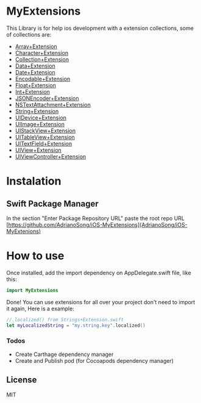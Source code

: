 # MyExtensions
This Library is for help ios development with a extension collections, some of collections are:

* [Array+Extension](https://github.com/AdrianoSong/iOS-MyExtensions/blob/master/Sources/MyExtensions/Array%2BExtension.swift)
* [Character+Extension](https://github.com/AdrianoSong/iOS-MyExtensions/blob/master/Sources/MyExtensions/Character%2BExtension.swift)
* [Collection+Extension](https://github.com/AdrianoSong/iOS-MyExtensions/blob/master/Sources/MyExtensions/Collection%2BExtension.swift)
* [Data+Extension](https://github.com/AdrianoSong/iOS-MyExtensions/blob/master/Sources/MyExtensions/Data%2BExtension.swift)
* [Date+Extension](https://github.com/AdrianoSong/iOS-MyExtensions/blob/master/Sources/MyExtensions/Date%2BExtension.swift)
* [Encodable+Extension](https://github.com/AdrianoSong/iOS-MyExtensions/blob/master/Sources/MyExtensions/Encodable%2BExtension.swift)
* [Float+Extension](https://github.com/AdrianoSong/iOS-MyExtensions/blob/master/Sources/MyExtensions/Float%2BExtension.swift)
* [Int+Extension](https://github.com/AdrianoSong/iOS-MyExtensions/blob/master/Sources/MyExtensions/Int%2BExtension.swift)
* [JSONEncoder+Extension](https://github.com/AdrianoSong/iOS-MyExtensions/blob/master/Sources/MyExtensions/JSONEncoder%2BExtension.swift)
* [NSTextAttachment+Extension](https://github.com/AdrianoSong/iOS-MyExtensions/blob/master/Sources/MyExtensions/NSTextAttachment%2BExtension.swift)
* [String+Extension](https://github.com/AdrianoSong/iOS-MyExtensions/blob/master/Sources/MyExtensions/String%2BExtension.swift)
* [UIDevice+Extension](https://github.com/AdrianoSong/iOS-MyExtensions/blob/master/Sources/MyExtensions/UIDevice%2BExtension.swift)
* [UIImage+Extension](https://github.com/AdrianoSong/iOS-MyExtensions/blob/master/Sources/MyExtensions/UIImage%2BExtension.swift)
* [UIStackView+Extension](https://github.com/AdrianoSong/iOS-MyExtensions/blob/master/Sources/MyExtensions/UIStackView%2BExtension.swift)
* [UITableView+Extension](https://github.com/AdrianoSong/iOS-MyExtensions/blob/master/Sources/MyExtensions/UITableView%2BExtension.swift)
* [UITextField+Extension](https://github.com/AdrianoSong/iOS-MyExtensions/blob/master/Sources/MyExtensions/UITextField%2BExtension.swift)
* [UIView+Extension](https://github.com/AdrianoSong/iOS-MyExtensions/blob/master/Sources/MyExtensions/UIView%2BExtension.swift)
* [UIViewController+Extension](https://github.com/AdrianoSong/iOS-MyExtensions/blob/master/Sources/MyExtensions/UIViewController%2BExtension.swift)

# Instalation

## Swift Package Manager
In the section "Enter Package Repository URL" paste the root repo URL [https://github.com/AdrianoSong/iOS-MyExtensions](AdrianoSong/iOS-MyExtenions)

# How to use
Once installed, add the import dependency on AppDelegate.swift file, like this:
```swift
import MyExtensions
```
Done! You can use extensions for all over your project don't need to import it again, Here is a example:
```swift
//.localized() from Strings+Extension.swift
let myLocalizedString = "my.string.key".localized()
```
### Todos

- Create Carthage dependency manager
- Create and Publish pod (for Cocoapods dependency manager)

License
----

MIT
